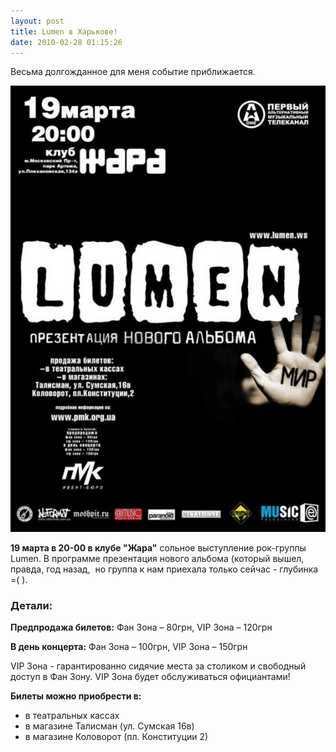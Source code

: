 ```yaml
---
layout: post
title: Lumen в Харькове!
date: 2010-02-28 01:15:26
---
```


Весьма долгожданное для меня событие приближается.

![Lumen, клуб "Жара", 19 марта](/static/2010-02-28/lumen/nattfodd-lumen-concert.jpg)

**19 марта в 20-00 в клубе "Жара"** сольное выступление рок-группы Lumen. В программе презентация нового альбома (который вышел, правда, год назад,  но группа к нам приехала только сейчас - глубинка =( ).

### Детали:

**Предпродажа билетов:** Фан Зона – 80грн, VIP Зона – 120грн

**В день концерта:** Фан Зона – 100грн, VIP Зона – 150грн

VIP Зона - гарантированно сидячие места за столиком и свободный доступ в  Фан Зону. VIP Зона будет обслуживаться официантами!

**Билеты можно приобрести в:**

  * в театральных кассах
  * в магазине Талисман (ул. Сумская 16в)
  * в магазине Коловорот (пл. Конституции 2)
